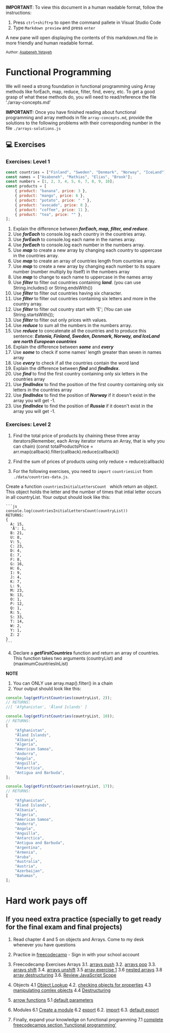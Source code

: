 **IMPORTANT**: To view this document in a human readable format, follow the instructions:

1. Press `ctrl+shift+p` to open the command pallete in Visual Studio Code
2. Type `Markdown preview` and press `enter`

A new pane will open displaying the contents of this markdown.md file in more friendly and human readable format.

<sub>Author:
<a href="https://github.com/Asabeneh/30-Days-Of-JavaScript/blob/master/09_Day_Higher_order_functions/09_day_higher_order_functions.md#returning-function" target="_blank">Asabeneh Yetayeh</a><br>
</sub>

# Functional Programming

We will need a strong foundation in functional programming using Array methods like forEach, map, reduce, filter, find, every, etc.
To get a good grasp of what these methods do, you will need to read/reference the file './array-concepts.md'

**IMPORTANT:** Once you have finished reading about functional programming and array methods in file `array-concepts.md`, provide the solutions to the following problems with their corresponding number in the file `./arrays-solutions.js`

## 💻 Exercises

### Exercises: Level 1

```js
const countries = ["Finland", "Sweden", "Denmark", "Norway", "IceLand"];
const names = ["Asabeneh", "Mathias", "Elias", "Brook"];
const numbers = [1, 2, 3, 4, 5, 6, 7, 8, 9, 10];
const products = [
    { product: "banana", price: 3 },
    { product: "mango", price: 6 },
    { product: "potato", price: " " },
    { product: "avocado", price: 8 },
    { product: "coffee", price: 11 },
    { product: "tea", price: "" },
];
```

1. Explain the difference between **_forEach, map, filter, and reduce_**.
2. Use **_forEach_** to console.log each country in the countries array.
3. Use **_forEach_** to console.log each name in the names array.
4. Use **_forEach_** to console.log each number in the numbers array.
5. Use **_map_** to create a new array by changing each country to uppercase in the countries array.
6. Use **_map_** to create an array of countries length from countries array.
7. Use **_map_** to create a new array by changing each number to its square number (number multiply by itself) in the numbers array
8. Use **_map_** to change to each name to uppercase in the names array
9. Use **_filter_** to filter out countries containing **_land_**. (you can use String.includes() or String.endsWith())
10. Use **_filter_** to filter out countries having six character.
11. Use **_filter_** to filter out countries containing six letters and more in the country array.
12. Use **_filter_** to filter out country start with 'E'; (You can use String.startsWith());
13. Use **_filter_** to filter out only prices with values.
14. Use **_reduce_** to sum all the numbers in the numbers array.
15. Use **_reduce_** to concatenate all the countries and to produce this sentence: **_Estonia, Finland, Sweden, Denmark, Norway, and IceLand are north European countries_**
16. Explain the difference between **_some_** and **_every_**
17. Use **_some_** to check if some names' length greater than seven in names array
18. Use **_every_** to check if all the countries contain the word land
19. Explain the difference between **_find_** and **_findIndex_**.
20. Use **_find_** to find the first country containing only six letters in the countries array
21. Use **_findIndex_** to find the position of the first country containing only six letters in the countries array
22. Use **_findIndex_** to find the position of **_Norway_** if it doesn't exist in the array you will get -1.
23. Use **_findIndex_** to find the position of **_Russia_** if it doesn't exist in the array you will get -1.

### Exercises: Level 2

1. Find the total price of products by chaining these three array iterators(Remember, each Array iterator returns an Array, that is why you can chain)
   (const totalProductsPrice = arr.map(callback).filter(callback).reduce(callback))
2. Find the sum of prices of products using only reduce = reduce(callback)

3. For the following exercises, you need to `import` `countriesList` from `./data/countries-data.js`.

Create a function `countriesInitialLettersCount ` which return an object. This object
holds the letter and the number of times that intial letter occurs in all countryList.
Your output should look like this:

    ```js
    console.log(countriesInitialLettersCount(countryList))
    RETURNS:
    {
      A: 15,
      'Å': 1,
      B: 21,
      U: 8,
      V: 5,
      C: 23,
      D: 4,
      E: 7,
      F: 8,
      G: 16,
      H: 6,
      I: 9,
      J: 4,
      K: 7,
      L: 9,
      M: 23,
      N: 13,
      O: 1,
      P: 12,
      Q: 1,
      R: 5,
      S: 33,
      T: 14,
      W: 2,
      Y: 1,
      Z: 2
    }
    ```

4. Declare a **_getFirstCountries_** function and return an array of countries.
   This function takes two arguments (countryList) and (maximumCountriesInList)

**NOTE**

1. You can ONLY use array.map().filter() in a chain
2. Your output should look like this:

```js
console.log(getFirstCountries(countryList, 2));
// RETURNS:
//[ 'Afghanistan', 'Åland Islands' ]

console.log(getFirstCountries(countryList, 10));
// RETURNS:
[
    "Afghanistan",
    "Åland Islands",
    "Albania",
    "Algeria",
    "American Samoa",
    "Andorra",
    "Angola",
    "Anguilla",
    "Antarctica",
    "Antigua and Barbuda",
];

console.log(getFirstCountries(countryList, 17));
// RETURNS:
[
    "Afghanistan",
    "Åland Islands",
    "Albania",
    "Algeria",
    "American Samoa",
    "Andorra",
    "Angola",
    "Anguilla",
    "Antarctica",
    "Antigua and Barbuda",
    "Argentina",
    "Armenia",
    "Aruba",
    "Australia",
    "Austria",
    "Azerbaijan",
    "Bahamas",
];
```

# Hard work pays off

## If you need extra practice (specially to get ready for the final exam and final projects)

1. Read chapter 4 and 5 on objects and Arrays. Come to my desk whenever you have questions
2. Practice in [freecodecamp](https://www.freecodecamp.org/) - Sign in with your school account
3. Freecodecamp Exercises Arrays
   3.1. [arrays push](https://www.freecodecamp.org/learn/javascript-algorithms-and-data-structures/basic-javascript/manipulate-arrays-with-push)
   3.2. [arrays pop](https://www.freecodecamp.org/learn/javascript-algorithms-and-data-structures/basic-javascript/manipulate-arrays-with-pop)
   3.3. [arrays shift](https://www.freecodecamp.org/learn/javascript-algorithms-and-data-structures/basic-javascript/manipulate-arrays-with-shift)
   3.4. [arrays unshift](https://www.freecodecamp.org/learn/javascript-algorithms-and-data-structures/basic-javascript/manipulate-arrays-with-unshift)
   3.5 [array exercise 1](https://www.freecodecamp.org/learn/javascript-algorithms-and-data-structures/basic-javascript/shopping-list)
   3.6 [nested arrays](https://www.freecodecamp.org/learn/javascript-algorithms-and-data-structures/basic-javascript/accessing-nested-arrays)
   3.8 [array destructuring](https://www.freecodecamp.org/learn/javascript-algorithms-and-data-structures/es6/use-destructuring-assignment-to-assign-variables-from-arrays)
   3.6. [Review JavaScript Scope](https://www.freecodecamp.org/learn/javascript-algorithms-and-data-structures/basic-javascript/global-vs--local-scope-in-functions)

4. Objects
   4.1 [Object Lookup](https://www.freecodecamp.org/learn/javascript-algorithms-and-data-structures/basic-javascript/using-objects-for-lookups)
   4.2. [checking objects for properties](https://www.freecodecamp.org/learn/javascript-algorithms-and-data-structures/basic-javascript/testing-objects-for-properties)
   4.3 [manipulating comlex objects](https://www.freecodecamp.org/learn/javascript-algorithms-and-data-structures/basic-javascript/manipulating-complex-objects)
   4.4 [Destructuring](https://www.freecodecamp.org/learn/javascript-algorithms-and-data-structures/es6/use-destructuring-assignment-to-assign-variables-from-nested-objects)

5. [arrow functions](https://www.freecodecamp.org/learn/javascript-algorithms-and-data-structures/es6/use-arrow-functions-to-write-concise-anonymous-functions)
   5.1 [default parameters](https://www.freecodecamp.org/learn/javascript-algorithms-and-data-structures/es6/set-default-parameters-for-your-functions)

6. Modules
   6.1 [Create a module](https://www.freecodecamp.org/learn/javascript-algorithms-and-data-structures/es6/create-a-module-script)
   6.2 [export](https://www.freecodecamp.org/learn/javascript-algorithms-and-data-structures/es6/use-export-to-share-a-code-block)
   6.2. [import](https://www.freecodecamp.org/learn/javascript-algorithms-and-data-structures/es6/reuse-javascript-code-using-import)
   6.3. [default export](https://www.freecodecamp.org/learn/javascript-algorithms-and-data-structures/es6/import-a-default-export)

7. Finally, expand your knowledge on functional programming
   7.1 [complete freecodecamps section 'functional programming'](https://www.freecodecamp.org/learn/javascript-algorithms-and-data-structures/functional-programming/learn-about-functional-programming)
